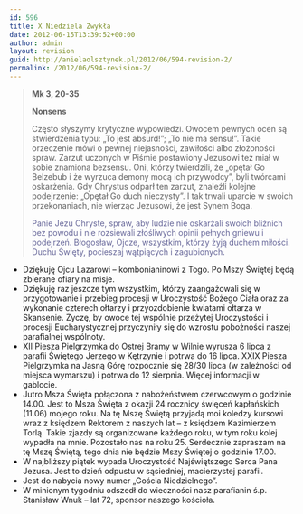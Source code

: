 ```yaml
---
id: 596
title: X Niedziela Zwykła
date: 2012-06-15T13:39:52+00:00
author: admin
layout: revision
guid: http://anielaolsztynek.pl/2012/06/594-revision-2/
permalink: /2012/06/594-revision-2/
---
```

> **Mk 3, 20-35**
> 
> **Nonsens**
> 
> Często słyszymy krytyczne wypowiedzi. Owocem pewnych ocen są stwierdzenia typu: &#8222;To jest absurd!&#8221;; &#8222;To nie ma sensu!&#8221;. Takie orzeczenie mówi o pewnej niejasności, zawiłości albo złożoności spraw. Zarzut uczonych w Piśmie postawiony Jezusowi też miał w sobie znamiona bezsensu. Oni, którzy twierdzili, że &#8222;opętał Go Belzebub i że wyrzuca demony mocą ich przywódcy&#8221;, byli twórcami oskarżenia. Gdy Chrystus odparł ten zarzut, znaleźli kolejne podejrzenie: &#8222;Opętał Go duch nieczysty&#8221;. I tak trwali uparcie w swoich przekonaniach, nie wierząc Jezusowi, że jest Synem Boga.
> 
> <span style="color: #666699;">Panie Jezu Chryste, spraw, aby ludzie nie oskarżali swoich bliźnich bez powodu i nie rozsiewali złośliwych opinii pełnych gniewu i podejrzeń. Błogosław, Ojcze, wszystkim, którzy żyją duchem miłości. Duchu Święty, pocieszaj wątpiących i zagubionych.</span>

  * Dziękuję Ojcu Lazarowi &#8211; kombonianinowi z Togo. Po Mszy Świętej będą zbierane ofiary na misje.
  * Dziękuję raz jeszcze tym wszystkim, którzy zaangażowali się w przygotowanie i przebieg procesji w Uroczystość Bożego Ciała oraz za wykonanie czterech ołtarzy i przyozdobienie kwiatami ołtarza w Skansenie. Życzę, by owoce tej wspólnie przeżytej Uroczystości i procesji Eucharystycznej przyczyniły się do wzrostu pobożności naszej parafialnej wspólnoty.
  * XII Piesza Pielgrzymka do Ostrej Bramy w Wilnie wyrusza 6 lipca z parafii Świętego Jerzego w Kętrzynie i potrwa do 16 lipca. XXIX Piesza Pielgrzymka na Jasną Górę rozpocznie się 28/30 lipca (w zależności od miejsca wymarszu) i potrwa do 12 sierpnia. Więcej informacji w gablocie.
  * Jutro Msza Święta połączona z nabożeństwem czerwcowym o godzinie 14.00. Jest to Msza Święta z okazji 24 rocznicy święceń kapłańskich (11.06) mojego roku. Na tę Mszę Świętą przyjadą moi koledzy kursowi wraz z księdzem Rektorem z naszych lat &#8211; z księdzem Kazimierzem Torlą. Takie zjazdy są organizowane każdego roku, w tym roku kolej wypadła na mnie. Pozostało nas na roku 25. Serdecznie zapraszam na tę Mszę Świętą, tego dnia nie będzie Mszy Świętej o godzinie 17.00.
  * W najbliższy piątek wypada Uroczystość Najświętszego Serca Pana Jezusa. Jest to dzień odpustu w sąsiedniej, macierzystej parafii.
  * Jest do nabycia nowy numer &#8222;Gościa Niedzielnego&#8221;.
  * W minionym tygodniu odszedł do wieczności nasz parafianin ś.p. Stanisław Wnuk &#8211; lat 72, sponsor naszego kościoła.